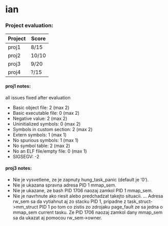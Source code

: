 # ian

### Project evaluation:

| Project | Score |
|---------|-------|
| proj1   | 8/15  | 
| proj2   | 10/10 |
| proj3   | 9/20  |
| proj4   | ?/15  |

#### proj1 notes:
all issues fixed after evaluation

- Basic object file: 2 (max 2)
- Basic executable file: 0 (max 2) 
- Negative value: 2 (max 2) 
- Uninitialized symbols: 0 (max 2) 
- Symbols in custom section: 2 (max 2) 
- Extern symbols: 1 (max 1) 
- No spurious symbols: 1 (max 1) 
- No symbol table: 2 (max 2) 
- No an ELF file/empty file: 0 (max 1) 
- SIGSEGV: -2 

#### proj3 notes:
- Nie je vysvetlene, ze je zapnuty hung_task_panic (default je ‘0’). 
- Nie je ukazana spravna adresa PID 1 mmap_sem. 
- Nie je ukazane, ze bash PID 1706 naozaj zamkol PID 1 mmap_sem. 
- Nie je navrhnute ako riesit alebo predchadzat takejto situacii. … Adresa rw_sem sa da vytiahnut aj zo stacku PID 1, pripadne z task_struct->mm_struct PID 1 po tom co zistis zo zdrojaku page_fault ze sa jedna o mmap_sem current tasku. Ze PID 1706 naozaj zamkol dany mmap_sem sa da ukazat aj pomocou rw_sem->owner.
